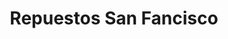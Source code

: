 ---
title: "Repuestos San Fancisco"
url: /san-francisco/repuestos-san-fancisco/
shop: piezas de automóviles
---